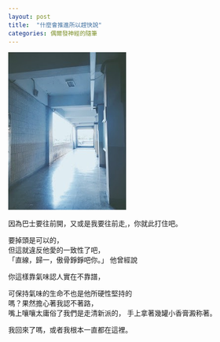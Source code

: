 ```yaml
---
layout: post
title:  "什麼會推進所以趕快說"
categories: 偶爾發神經的隨筆
---
```


![@Poplar, in May 2021](/assets/images/ntut.jpg)

因為巴士要往前開，又或是我要往前走,，你就此打住吧。  

要掉頭是可以的，  
但這就違反他愛的一致性了吧，  
「直線，歸一，傲骨錚錚吧你。」 
他曾經說

你這樣靠氣味認人實在不靠譜， 


可保持氣味的生命不也是他所硬性堅持的  
嗎？果然擔心著我認不著路，  
嘴上嚷嚷太庸俗了我們是走清新派的，
手上拿著幾罐小香膏澱称著。  



我回來了嗎，或者我根本一直都在這裡。